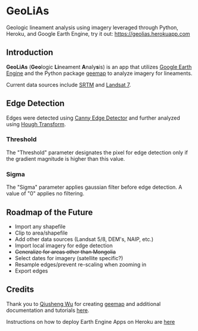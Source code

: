 # GeoLiAs

Geologic lineament analysis using imagery leveraged through Python, Heroku, and Google Earth Engine, try it out: <https://geolias.herokuapp.com>

## Introduction
**GeoLiAs** (**Geo**logic **Li**neament **A**naly**s**is) is an app that utilizes [Google Earth Engine](https://developers.google.com/earth-engine/) and the Python package [geemap](https://github.com/giswqs/geemap) to analyze imagery for lineaments.

Current data sources include [SRTM](https://developers.google.com/earth-engine/datasets/catalog/NASA_NASADEM_HGT_001?hl=en) and [Landsat 7](https://developers.google.com/earth-engine/datasets/catalog/LANDSAT_LE07_C01_T1?hl=en).

## Edge Detection
Edges were detected using [Canny Edge Detector](https://developers.google.com/earth-engine/apidocs/ee-algorithms-cannyedgedetector?hl=en) and further analyzed using [Hough Transform](https://developers.google.com/earth-engine/apidocs/ee-algorithms-houghtransform?hl=en).

### Threshold
The "Threshold" parameter designates the pixel for edge detection only if the gradient magnitude is higher than this value.

### Sigma
The "Sigma" parameter applies gaussian filter before edge detection. A value of "0" applies no filtering.

## Roadmap of the Future
* Import any shapefile
* Clip to area/shapefile
* Add other data sources (Landsat 5/8, DEM's, NAIP, etc.)
* Import local imagery for edge detection
* ~~Generalize for areas other than Mongolia~~
* Select dates for imagery (satellite specific?)
* Resample edges/prevent re-scaling when zooming in
* Export edges

## Credits
Thank you to [Qiusheng Wu](https://github.com/giswqs) for creating [geemap](https://github.com/giswqs/geemap) and additional documentation and tutorials [here](https://github.com/giswqs).

Instructions on how to deploy Earth Engine Apps on Heroku are [here](https://github.com/giswqs/geemap-heroku)